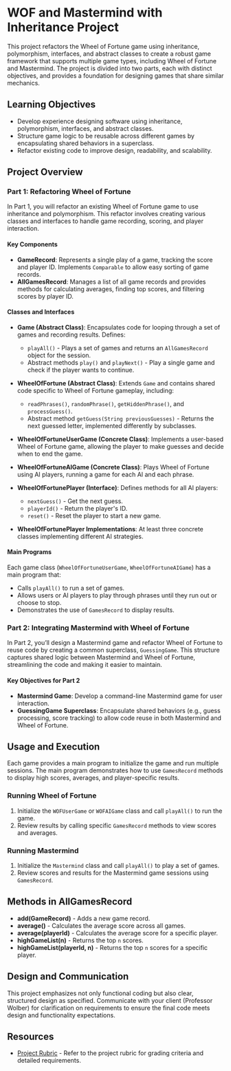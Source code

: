 # WOF and Mastermind with Inheritance Project

This project refactors the Wheel of Fortune game using inheritance, polymorphism, interfaces, and abstract classes to create a robust game framework that supports multiple game types, including Wheel of Fortune and Mastermind. The project is divided into two parts, each with distinct objectives, and provides a foundation for designing games that share similar mechanics.

## Learning Objectives

- Develop experience designing software using inheritance, polymorphism, interfaces, and abstract classes.
- Structure game logic to be reusable across different games by encapsulating shared behaviors in a superclass.
- Refactor existing code to improve design, readability, and scalability.

## Project Overview

### Part 1: Refactoring Wheel of Fortune

In Part 1, you will refactor an existing Wheel of Fortune game to use inheritance and polymorphism. This refactor involves creating various classes and interfaces to handle game recording, scoring, and player interaction.

#### Key Components

- **GameRecord**: Represents a single play of a game, tracking the score and player ID. Implements `Comparable` to allow easy sorting of game records.
- **AllGamesRecord**: Manages a list of all game records and provides methods for calculating averages, finding top scores, and filtering scores by player ID.

#### Classes and Interfaces

- **Game (Abstract Class)**: Encapsulates code for looping through a set of games and recording results. Defines:
  - `playAll()` - Plays a set of games and returns an `AllGamesRecord` object for the session.
  - Abstract methods `play()` and `playNext()` - Play a single game and check if the player wants to continue.

- **WheelOfFortune (Abstract Class)**: Extends `Game` and contains shared code specific to Wheel of Fortune gameplay, including:
  - `readPhrases()`, `randomPhrase()`, `getHiddenPhrase()`, and `processGuess()`.
  - Abstract method `getGuess(String previousGuesses)` - Returns the next guessed letter, implemented differently by subclasses.

- **WheelOfFortuneUserGame (Concrete Class)**: Implements a user-based Wheel of Fortune game, allowing the player to make guesses and decide when to end the game.

- **WheelOfFortuneAIGame (Concrete Class)**: Plays Wheel of Fortune using AI players, running a game for each AI and each phrase.

- **WheelOfFortunePlayer (Interface)**: Defines methods for all AI players:
  - `nextGuess()` - Get the next guess.
  - `playerId()` - Return the player's ID.
  - `reset()` - Reset the player to start a new game.

- **WheelOfFortunePlayer Implementations**: At least three concrete classes implementing different AI strategies.

#### Main Programs

Each game class (`WheelOfFortuneUserGame`, `WheelOfFortuneAIGame`) has a main program that:
- Calls `playAll()` to run a set of games.
- Allows users or AI players to play through phrases until they run out or choose to stop.
- Demonstrates the use of `GamesRecord` to display results.

### Part 2: Integrating Mastermind with Wheel of Fortune

In Part 2, you’ll design a Mastermind game and refactor Wheel of Fortune to reuse code by creating a common superclass, `GuessingGame`. This structure captures shared logic between Mastermind and Wheel of Fortune, streamlining the code and making it easier to maintain.

#### Key Objectives for Part 2

- **Mastermind Game**: Develop a command-line Mastermind game for user interaction.
- **GuessingGame Superclass**: Encapsulate shared behaviors (e.g., guess processing, score tracking) to allow code reuse in both Mastermind and Wheel of Fortune.
  
## Usage and Execution

Each game provides a main program to initialize the game and run multiple sessions. The main program demonstrates how to use `GamesRecord` methods to display high scores, averages, and player-specific results.

### Running Wheel of Fortune

1. Initialize the `WOFUserGame` or `WOFAIGame` class and call `playAll()` to run the game.
2. Review results by calling specific `GamesRecord` methods to view scores and averages.

### Running Mastermind

1. Initialize the `Mastermind` class and call `playAll()` to play a set of games.
2. Review scores and results for the Mastermind game sessions using `GamesRecord`.

## Methods in AllGamesRecord

- **add(GameRecord)** - Adds a new game record.
- **average()** - Calculates the average score across all games.
- **average(playerId)** - Calculates the average score for a specific player.
- **highGameList(n)** - Returns the top `n` scores.
- **highGameList(playerId, n)** - Returns the top `n` scores for a specific player.

## Design and Communication

This project emphasizes not only functional coding but also clear, structured design as specified. Communicate with your client (Professor Wolber) for clarification on requirements to ensure the final code meets design and functionality expectations.

## Resources

- [Project Rubric](https://docs.google.com/spreadsheets/d/1LXqTcoQ2DWKJW9METt6XJ4bg3ZLl3-gbDq6sT7MnoAw/edit#gid=0) - Refer to the project rubric for grading criteria and detailed requirements.
  
